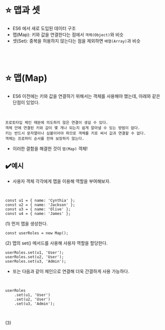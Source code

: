 ⭐ 맵과 셋
============

- ES6 에서 새로 도입된 데이터 구조
- 맵(Map): 키와 값을 연결한다는 점에서 `객체(Object)`와 비슷
- 셋(Set): 중복을 허용하지 않는다는 점을 제외하면 `배열(Array)`과 비슷
</br>
</br>

⭐ 맵(Map)
============

- ES6 이전에는 키와 값을 연결하기 위해서는 객체를 사용해야 했는데, 아래와 같은 단점이 있었다.
</br>

    프로토타입 체인 때문에 의도하지 않은 연결이 생길 수 있다.
    객체 안에 연결된 키와 값이 몇 개나 되는지 쉽게 알아낼 수 있는 방법이 없다.
    키는 반드시 문자열이나 심볼이어야 하므로 객체를 키로 써서 값과 연결할 수 없다.
    객체는 프로퍼티 순서를 전혀 보장하지 않는다.

- 이러한 결함을 해결한 것이 `맵(Map)` 객체!

✔️예시
----

- 사용자 객체 각각에게 맵을 이용해 역할을 부여해보자.
</br>

    const u1 = { name: 'Cynthia' };
    const u2 = { name: 'Jackson' };
    const u3 = { name: 'Olive' };
    const u4 = { name: 'James' };

(1) 먼저 맵을 생성한다.
</br>

    const userRoles = new Map();

(2) 맵의 set() 메서드를 사용해 사용자 역할을 할당한다.
</br>

    userRoles.set(u1, 'User');
    userRoles.set(u2, 'User');
    userRoles.set(u3, 'Admin');

- 또는 다음과 같이 체인으로 연결해 더욱 간결하게 사용 가능하다.
</br>

    userRoles
        .set(u1, 'User')
        .set(u2, 'User')
        .set(u3, 'Admin');
</br>

(3) 
</br>
